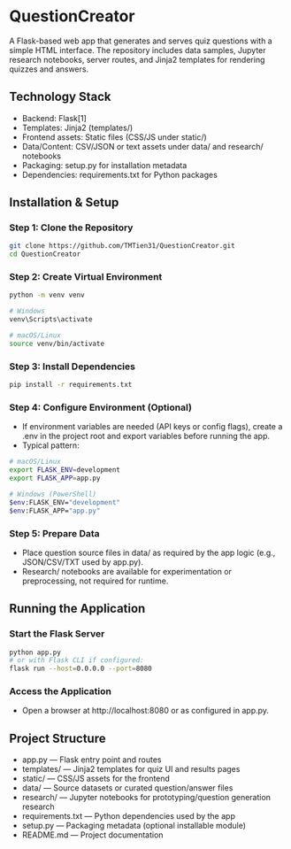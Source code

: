 # QuestionCreator

A Flask-based web app that generates and serves quiz questions with a simple HTML interface. The repository includes data samples, Jupyter research notebooks, server routes, and Jinja2 templates for rendering quizzes and answers.

## Technology Stack

- Backend: Flask[1]
- Templates: Jinja2 (templates/)
- Frontend assets: Static files (CSS/JS under static/)
- Data/Content: CSV/JSON or text assets under data/ and research/ notebooks
- Packaging: setup.py for installation metadata
- Dependencies: requirements.txt for Python packages

## Installation & Setup

### Step 1: Clone the Repository
```bash
git clone https://github.com/TMTien31/QuestionCreator.git
cd QuestionCreator
```


### Step 2: Create Virtual Environment
```bash
python -m venv venv

# Windows
venv\Scripts\activate

# macOS/Linux
source venv/bin/activate
```


### Step 3: Install Dependencies
```bash
pip install -r requirements.txt
```


### Step 4: Configure Environment (Optional)
- If environment variables are needed (API keys or config flags), create a .env in the project root and export variables before running the app.
- Typical pattern:
```bash
# macOS/Linux
export FLASK_ENV=development
export FLASK_APP=app.py

# Windows (PowerShell)
$env:FLASK_ENV="development"
$env:FLASK_APP="app.py"
```


### Step 5: Prepare Data
- Place question source files in data/ as required by the app logic (e.g., JSON/CSV/TXT used by app.py).
- Research/ notebooks are available for experimentation or preprocessing, not required for runtime.

## Running the Application

### Start the Flask Server
```bash
python app.py
# or with Flask CLI if configured:
flask run --host=0.0.0.0 --port=8080
```


### Access the Application
- Open a browser at http://localhost:8080 or as configured in app.py.

## Project Structure

- app.py — Flask entry point and routes
- templates/ — Jinja2 templates for quiz UI and results pages
- static/ — CSS/JS assets for the frontend
- data/ — Source datasets or curated question/answer files
- research/ — Jupyter notebooks for prototyping/question generation research
- requirements.txt — Python dependencies used by the app
- setup.py — Packaging metadata (optional installable module)
- README.md — Project documentation


